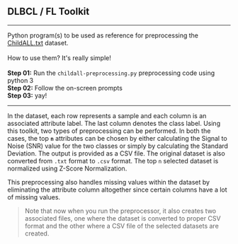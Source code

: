 ## DLBCL / FL Toolkit

---

Python program(s) to be used as reference for preprocessing the <a href="https://github.com/kalyaniuniversity/mgx-datasets/tree/master/datasets/GSE412/ChildALL.txt" target="_blank">ChildALL.txt</a> dataset.
<br/><br/>
How to use them? It's really simple!
<br/></br>
<b>Step 01:</b>&nbsp;Run the `childall-preprocessing.py` preprocessing code using python 3<br/>
<b>Step 02:</b>&nbsp;Follow the on-screen prompts<br/>
<b>Step 03:</b>&nbsp;yay!

---

In the dataset, each row represents a sample and each column is an associated attribute label. The last column denotes the class label. Using this toolkit, two types of preprocessing can be performed. In both the cases, the top **`n`** attributes can be chosen by either calculating the Signal to Noise (SNR) value for the two classes or simply by calculating the Standard Deviation. The output is provided as a CSV file. The original dataset is also converted from `.txt` format to `.csv` format. The top `n` selected dataset is normalized using Z-Score Normalization.

This preprocessing also handles missing values within the dataset by eliminating the attribute column altogether since certain columns have a lot of missing values.

> Note that now when you run the preprocessor, it also creates two associated files, one where the dataset is converted to proper CSV format and the other where a CSV file of the selected datasets are created.